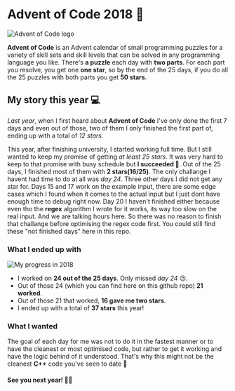 # Advent of Code 2018 🌲
![Advent of Code logo](https://www.geek.com/wp-content/uploads/2017/12/advent-1-625x352.jpg)


**Advent of Code** is an Advent calendar of small programming puzzles for a variety of skill sets and skill levels that can be solved in any programming language you like. There's **a puzzle** each day with **two parts**. For each part you resolve, you get one **one star**, so by the end of the 25 days, if you do all the 25 puzzles with both parts you get **50 stars**.


## My story this year 💻

*Last year*, when I first heard about **Advent of Code** I've only done the first 7 days and even out of those, two of them I only finished the first part of, ending up with a total of *12 stars*.

This year, after finishing university, I started working full time. But I still wanted to keep my promise of getting _at least 25 stars_. It was very hard to keep to that promise with busy schedule but **I succeeded 🎉**. Out of the 25 days, I finished most of them with **2 stars(16/25)**. The only challange I havent had time to do at all was *day 24*. Three other days I did not get any star for. Days 15 and 17 work on the example input, there are some edge cases which I found when it comes to the actual input but I just dont have enough time to debug right now. Day 20 I haven't finished either because even tho the **regex** algorithm I wrote for it works, its way too slow on the real input. And we are talking hours here. So there was no reason to finish that challange before optimising the regex code first. You could still find these "not finished days" here in this repo.

### What I ended up with

![My progress in 2018](https://i.imgur.com/pQcfz6A.png)

- I worked on **24 out of the 25 days**. Only missed *day 24* 😣.
- Out of those 24 (which you can find here on this github repo) **21 worked**.
- Out of those 21 that worked, **16 gave me two stars**.
- I ended up with a total of **37 stars** this year!

### What I wanted
The goal of each day for me was not to do it in the fastest manner or to have the cleanest or most optimised code, but rather to get it working and have the logic behind of it understood. That's why this might not be the cleanest **C++** code you've seen to date 😬





#### See you next year! 👋🏻